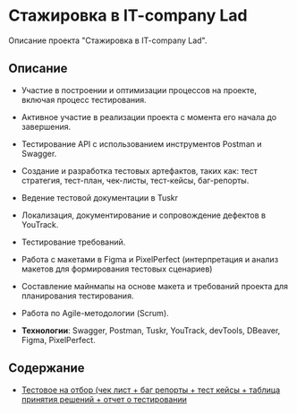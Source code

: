 # Стажировка в IT-company Lad

Описание проекта "Стажировка в IT-company Lad".

## Описание

- Участие в построении и оптимизации процессов на проекте, включая процесс тестирования.
- Активное участие в реализации проекта с момента его начала до завершения.
- Тестирование API с использованием инструментов Postman и Swagger.
- Создание и разработка тестовых артефактов, таких как: тест стратегия, тест-план, чек-листы, тест-кейсы, баг-репорты.
- Ведение тестовой документации в Tuskr
- Локализация, документирование и сопровождение дефектов в YouTrack.
- Тестирование требований.
- Работа с макетами в Figma и PixelPerfect (интерпретация и анализ макетов для формирования тестовых сценариев)
- Составление майнмапы на основе макета и требований проекта для планирования тестирования.
- Работа по Agile-методологии (Scrum).

- **Технологии**: Swagger, Postman, Tuskr, YouTrack, devTools, DBeaver, Figma, PixelPerfect.


## Содержание

- [Тестовое на отбор (чек лист + баг репорты + тест кейсы + таблица принятия решений + отчет о тестировании](https://docs.google.com/spreadsheets/d/1Ibus_Lly0fsHwOsenqGN_ApcLoXWnvq83v-5VqGKFYU/edit#gid=1264118686)
